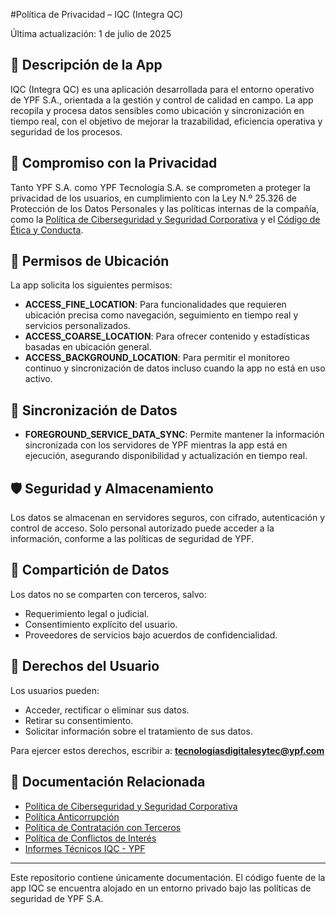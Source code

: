 #Política de Privacidad – IQC (Integra QC)

Última actualización: 1 de julio de 2025

## 📱 Descripción de la App

IQC (Integra QC) es una aplicación desarrollada para el entorno operativo de YPF S.A., orientada a la gestión y control de calidad en campo. La app recopila y procesa datos sensibles como ubicación y sincronización en tiempo real, con el objetivo de mejorar la trazabilidad, eficiencia operativa y seguridad de los procesos.

## 🔐 Compromiso con la Privacidad

Tanto YPF S.A. como YPF Tecnología S.A. se comprometen a proteger la privacidad de los usuarios, en cumplimiento con la Ley N.º 25.326 de Protección de los Datos Personales y las políticas internas de la compañía, como la [Política de Ciberseguridad y Seguridad Corporativa](#) y el [Código de Ética y Conducta](#).

## 📍 Permisos de Ubicación

La app solicita los siguientes permisos:

- **ACCESS_FINE_LOCATION**: Para funcionalidades que requieren ubicación precisa como navegación, seguimiento en tiempo real y servicios personalizados.
- **ACCESS_COARSE_LOCATION**: Para ofrecer contenido y estadísticas basadas en ubicación general.
- **ACCESS_BACKGROUND_LOCATION**: Para permitir el monitoreo continuo y sincronización de datos incluso cuando la app no está en uso activo.

## 🔄 Sincronización de Datos

- **FOREGROUND_SERVICE_DATA_SYNC**: Permite mantener la información sincronizada con los servidores de YPF mientras la app está en ejecución, asegurando disponibilidad y actualización en tiempo real.

## 🛡️ Seguridad y Almacenamiento

Los datos se almacenan en servidores seguros, con cifrado, autenticación y control de acceso. Solo personal autorizado puede acceder a la información, conforme a las políticas de seguridad de YPF.

## 🤝 Compartición de Datos

Los datos no se comparten con terceros, salvo:

- Requerimiento legal o judicial.
- Consentimiento explícito del usuario.
- Proveedores de servicios bajo acuerdos de confidencialidad.

## 👤 Derechos del Usuario

Los usuarios pueden:

- Acceder, rectificar o eliminar sus datos.
- Retirar su consentimiento.
- Solicitar información sobre el tratamiento de sus datos.

Para ejercer estos derechos, escribir a: **tecnologiasdigitalesytec@ypf.com**

## 🧾 Documentación Relacionada

- [Política de Ciberseguridad y Seguridad Corporativa](#)
- [Política Anticorrupción](#)
- [Política de Contratación con Terceros](#)
- [Política de Conflictos de Interés](#)
- [Informes Técnicos IQC - YPF](#)

---

Este repositorio contiene únicamente documentación. El código fuente de la app IQC se encuentra alojado en un entorno privado bajo las políticas de seguridad de YPF S.A.


